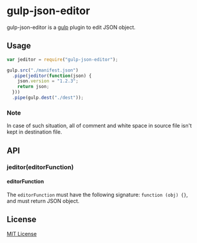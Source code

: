 # gulp-json-editor

gulp-json-editor is a [gulp](https://github.com/wearefractal/gulp) plugin to edit JSON object.

## Usage
```javascript
var jeditor = require("gulp-json-editor");

gulp.src("./manifest.json")
  .pipe(jeditor(function(json) {
    json.version = "1.2.3";
    return json;
  }))
  .pipe(gulp.dest("./dest"));
```

### Note
In case of such situation, all of comment and white space in source file isn't kept in destination file.

## API
### jeditor(editorFunction)
#### editorFunction
The `editorFunction` must have the following signature: `function (obj) {}`, and must return JSON object.

## License
[MIT License](http://en.wikipedia.org/wiki/MIT_License)